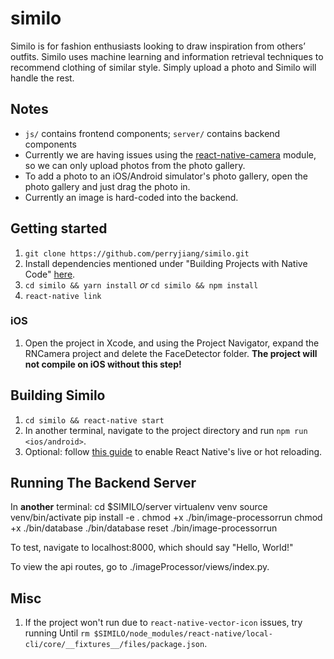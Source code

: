 # similo
Similo is for fashion enthusiasts looking to draw inspiration from others’ outfits. Similo uses machine learning and information retrieval techniques to recommend clothing of similar style. Simply upload a photo and Similo will handle the rest.

## Notes
- `js/` contains frontend components; `server/` contains backend components
- Currently we are having issues using the [react-native-camera](https://github.com/react-native-community/react-native-camera) module, so we can only upload photos from the photo gallery.
- To add a photo to an iOS/Android simulator's photo gallery, open the photo gallery and just drag the photo in.
- Currently an image is hard-coded into the backend.

## Getting started
1. `git clone https://github.com/perryjiang/similo.git`
2. Install dependencies mentioned under "Building Projects with Native Code" [here](https://facebook.github.io/react-native/docs/getting-started.html).
3. `cd similo && yarn install` _or_ `cd similo && npm install`
4. `react-native link`

### iOS
1. Open the project in Xcode, and using the Project Navigator, expand the RNCamera project and delete the FaceDetector folder. **The project will not compile on iOS without this step!**

## Building Similo
1. `cd similo && react-native start`
2. In another terminal, navigate to the project directory and run `npm run <ios/android>`.
3. Optional: follow [this guide](https://facebook.github.io/react-native/docs/debugging.html) to enable React Native's live or hot reloading.

## Running The Backend Server
In __another__ terminal:
    cd $SIMILO/server
    virtualenv venv
    source venv/bin/activate
    pip install -e .
    chmod +x ./bin/image-processorrun
    chmod +x ./bin/database
    ./bin/database reset
    ./bin/image-processorrun

To test, navigate to localhost:8000, which should say "Hello, World!"

To view the api routes, go to ./imageProcessor/views/index.py.

## Misc
1. If the project won't run due to `react-native-vector-icon` issues, try running Until `rm $SIMILO/node_modules/react-native/local-cli/core/__fixtures__/files/package.json`.
